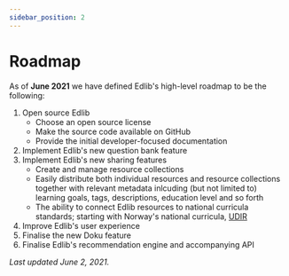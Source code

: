 ```yaml
---
sidebar_position: 2
---
```


# Roadmap

As of **June 2021** we have defined Edlib's high-level roadmap to be the following:

1. Open source Edlib
    * Choose an open source license
    * Make the source code available on GitHub
    * Provide the initial developer-focused documentation
2. Implement Edlib's new question bank feature
3. Implement Edlib's new sharing features
    * Create and manage resource collections
    * Easily distribute both individual resources and resource collections together with relevant metadata inlcuding (but not limited to) learning goals, tags, descriptions, education level and so forth
    * The ability to connect Edlib resources to national curricula standards; starting with Norway's national curricula, [UDIR](https://www.udir.no/laring-og-trivsel/lareplanverket/)
4. Improve Edlib's user experience
5. Finalise the new Doku feature
6. Finalise Edlib's recommendation engine and accompanying API

*Last updated June 2, 2021.*